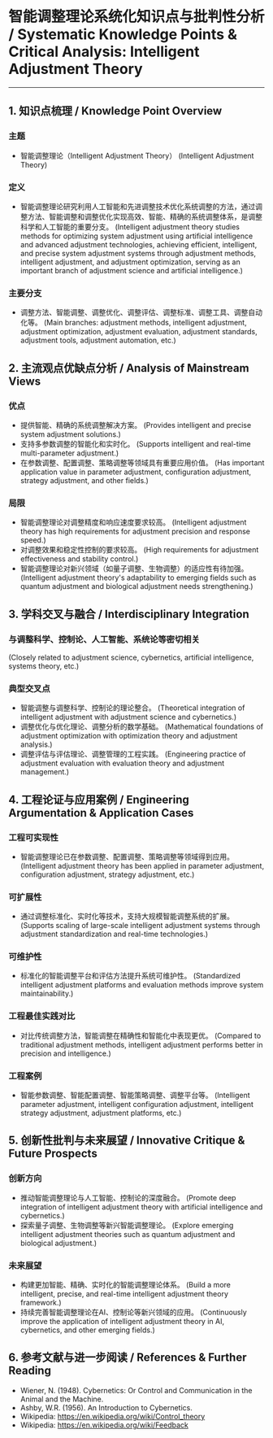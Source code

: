 # 智能调整理论系统化知识点与批判性分析 / Systematic Knowledge Points & Critical Analysis: Intelligent Adjustment Theory

---

## 1. 知识点梳理 / Knowledge Point Overview

### 主题

- 智能调整理论（Intelligent Adjustment Theory）
  (Intelligent Adjustment Theory)

### 定义

- 智能调整理论研究利用人工智能和先进调整技术优化系统调整的方法，通过调整方法、智能调整和调整优化实现高效、智能、精确的系统调整体系，是调整科学和人工智能的重要分支。
  (Intelligent adjustment theory studies methods for optimizing system adjustment using artificial intelligence and advanced adjustment technologies, achieving efficient, intelligent, and precise system adjustment systems through adjustment methods, intelligent adjustment, and adjustment optimization, serving as an important branch of adjustment science and artificial intelligence.)

### 主要分支

- 调整方法、智能调整、调整优化、调整评估、调整标准、调整工具、调整自动化等。
  (Main branches: adjustment methods, intelligent adjustment, adjustment optimization, adjustment evaluation, adjustment standards, adjustment tools, adjustment automation, etc.)

## 2. 主流观点优缺点分析 / Analysis of Mainstream Views

### 优点

- 提供智能、精确的系统调整解决方案。
  (Provides intelligent and precise system adjustment solutions.)
- 支持多参数调整的智能化和实时化。
  (Supports intelligent and real-time multi-parameter adjustment.)
- 在参数调整、配置调整、策略调整等领域具有重要应用价值。
  (Has important application value in parameter adjustment, configuration adjustment, strategy adjustment, and other fields.)

### 局限

- 智能调整理论对调整精度和响应速度要求较高。
  (Intelligent adjustment theory has high requirements for adjustment precision and response speed.)
- 对调整效果和稳定性控制的要求较高。
  (High requirements for adjustment effectiveness and stability control.)
- 智能调整理论对新兴领域（如量子调整、生物调整）的适应性有待加强。
  (Intelligent adjustment theory's adaptability to emerging fields such as quantum adjustment and biological adjustment needs strengthening.)

## 3. 学科交叉与融合 / Interdisciplinary Integration

### 与调整科学、控制论、人工智能、系统论等密切相关

  (Closely related to adjustment science, cybernetics, artificial intelligence, systems theory, etc.)

### 典型交叉点

- 智能调整与调整科学、控制论的理论整合。
  (Theoretical integration of intelligent adjustment with adjustment science and cybernetics.)
- 调整优化与优化理论、调整分析的数学基础。
  (Mathematical foundations of adjustment optimization with optimization theory and adjustment analysis.)
- 调整评估与评估理论、调整管理的工程实践。
  (Engineering practice of adjustment evaluation with evaluation theory and adjustment management.)

## 4. 工程论证与应用案例 / Engineering Argumentation & Application Cases

### 工程可实现性

- 智能调整理论已在参数调整、配置调整、策略调整等领域得到应用。
  (Intelligent adjustment theory has been applied in parameter adjustment, configuration adjustment, strategy adjustment, etc.)

### 可扩展性

- 通过调整标准化、实时化等技术，支持大规模智能调整系统的扩展。
  (Supports scaling of large-scale intelligent adjustment systems through adjustment standardization and real-time technologies.)

### 可维护性

- 标准化的智能调整平台和评估方法提升系统可维护性。
  (Standardized intelligent adjustment platforms and evaluation methods improve system maintainability.)

### 工程最佳实践对比

- 对比传统调整方法，智能调整在精确性和智能化中表现更优。
  (Compared to traditional adjustment methods, intelligent adjustment performs better in precision and intelligence.)

### 工程案例

- 智能参数调整、智能配置调整、智能策略调整、调整平台等。
  (Intelligent parameter adjustment, intelligent configuration adjustment, intelligent strategy adjustment, adjustment platforms, etc.)

## 5. 创新性批判与未来展望 / Innovative Critique & Future Prospects

### 创新方向

- 推动智能调整理论与人工智能、控制论的深度融合。
  (Promote deep integration of intelligent adjustment theory with artificial intelligence and cybernetics.)
- 探索量子调整、生物调整等新兴智能调整理论。
  (Explore emerging intelligent adjustment theories such as quantum adjustment and biological adjustment.)

### 未来展望

- 构建更加智能、精确、实时化的智能调整理论体系。
  (Build a more intelligent, precise, and real-time intelligent adjustment theory framework.)
- 持续完善智能调整理论在AI、控制论等新兴领域的应用。
  (Continuously improve the application of intelligent adjustment theory in AI, cybernetics, and other emerging fields.)

## 6. 参考文献与进一步阅读 / References & Further Reading

- Wiener, N. (1948). Cybernetics: Or Control and Communication in the Animal and the Machine.
- Ashby, W.R. (1956). An Introduction to Cybernetics.
- Wikipedia: <https://en.wikipedia.org/wiki/Control_theory>
- Wikipedia: <https://en.wikipedia.org/wiki/Feedback>
